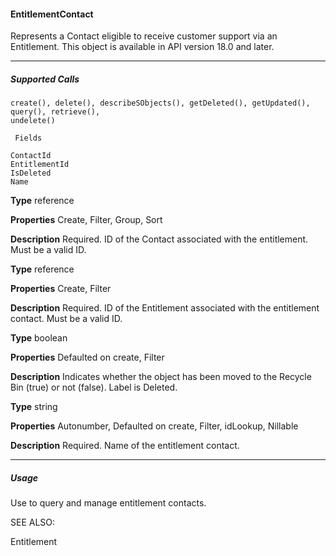 #### EntitlementContact

Represents a Contact eligible to receive customer support via an Entitlement. This object is available in API version 18.0 and later.


-----

##### Supported Calls
```
create(), delete(), describeSObjects(), getDeleted(), getUpdated(), query(), retrieve(),
undelete()

 Fields

```
```
ContactId
EntitlementId
IsDeleted
Name

```

**Type**
reference

**Properties**
Create, Filter, Group, Sort

**Description**
Required. ID of the Contact associated with the entitlement. Must be a valid ID.

**Type**
reference

**Properties**
Create, Filter

**Description**
Required. ID of the Entitlement associated with the entitlement contact. Must be a
valid ID.

**Type**
boolean

**Properties**
Defaulted on create, Filter

**Description**
Indicates whether the object has been moved to the Recycle Bin (true) or not
(false). Label is Deleted.

**Type**
string

**Properties**
Autonumber, Defaulted on create, Filter, idLookup, Nillable

**Description**
Required. Name of the entitlement contact.


-----

##### Usage

Use to query and manage entitlement contacts.

SEE ALSO:

Entitlement
